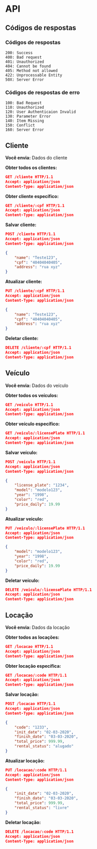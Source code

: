 # API

## Códigos de respostas
### Códigos de respostas
```
200: Success
400: Bad request
401: Unauthorized
404: Cannot be found
405: Method not allowed
422: Unprocessable Entity 
50X: Server Error
```
### Códigos de respostas de erro
```
100: Bad Request
110: Unauthorized
120: User Authenticaion Invalid
130: Parameter Error
140: Item Missing
150: Conflict
160: Server Error
```

## Cliente
**Você envia:**  Dados do cliente

**Obter todos os clientes:**
```json
GET /cliente HTTP/1.1
Accept: application/json
Content-Type: application/json
```

**Obter cliente específico:**
```json
GET /cliente/:cpf HTTP/1.1
Accept: application/json
Content-Type: application/json
```

**Salvar cliente:**
```json
POST /cliente HTTP/1.1
Accept: application/json
Content-Type: application/json

{
	"name": "Teste123",
	"cpf": "40404040405",
	"address": "rua xyz"
}
```

**Atualizar cliente:**
```json
PUT /cliente/:cpf HTTP/1.1
Accept: application/json
Content-Type: application/json

{
	"name": "Teste123",
	"cpf": "40404040405",
	"address": "rua xyz"
}
```

**Deletar cliente:**
```json
DELETE /cliente/:cpf HTTP/1.1
Accept: application/json
Content-Type: application/json
```


## Veículo
**Você envia:**  Dados do veículo

**Obter todos os veículos:**
```json
GET /veiculo HTTP/1.1
Accept: application/json
Content-Type: application/json
```

**Obter veículo específico:**
```json
GET /veiculo/:licensePlate HTTP/1.1
Accept: application/json
Content-Type: application/json
```

**Salvar veículo:**
```json
POST /veiculo HTTP/1.1
Accept: application/json
Content-Type: application/json

{
	"license_plate": "1234",
	"model": "modelo123",
	"year": "1998",
	"color": "red",
	"price_daily": 19.99
}
```

**Atualizar veiculo:**
```json
PUT /veiculo/:licensePlate HTTP/1.1
Accept: application/json
Content-Type: application/json

{
	"model": "modelo123",
	"year": "1998",
	"color": "red",
	"price_daily": 19.99
}
```

**Deletar veículo:**
```json
DELETE /veiculo/:licensePlate HTTP/1.1
Accept: application/json
Content-Type: application/json
```

## Locação
**Você envia:**  Dados da locação

**Obter todos as locações:**
```json
GET /locacao HTTP/1.1
Accept: application/json
Content-Type: application/json
```

**Obter locação específica:**
```json
GET /locacao/:code HTTP/1.1
Accept: application/json
Content-Type: application/json
```

**Salvar locação:**
```json
POST /locacao HTTP/1.1
Accept: application/json
Content-Type: application/json

{
	"code": "1233",
	"init_date": "02-03-2020",
	"finish_date": "03-03-2020",
	"total_price": 999.99,
	"rental_status": "alugado"
}
```

**Atualizar locação:**
```json
PUT /locacao/:code HTTP/1.1
Accept: application/json
Content-Type: application/json

{
	"init_date": "02-03-2020",
	"finish_date": "03-03-2020",
	"total_price": 999.99,
	"rental_status": "livre"
}
```

**Deletar locação:**
```json
DELETE /locacao/:code HTTP/1.1
Accept: application/json
Content-Type: application/json
```